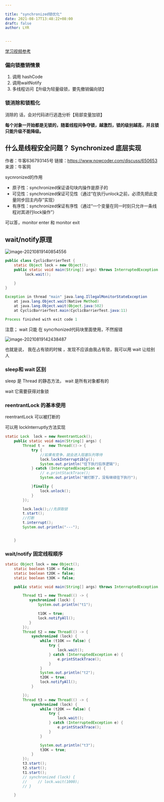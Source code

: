 ```yaml
---
 
title: "synchronized锁优化"
date: 2021-08-17T13:48:22+08:00
draft: false
author: LYR

 
---
```






[学习视频参考](https://www.bilibili.com/video/BV16J411h7Rd?p=80)



### 偏向锁撤销情景

1. 调用 hashCode
2. 调用waitNotify
3. 多线程访问【升级为轻量级锁，要先撤销偏向锁】

### 锁消除和锁粗化



消除的 话，会对代码进行逃逸分析【局部变量加锁】



**每个对象一开始都是无锁的，随着线程间争夺锁，越激烈，锁的级别越高，并且锁只能升级不能降级。**



## 什么是线程安全问题？ Synchronized 底层实现

作者：牛客636793145号
链接：https://www.nowcoder.com/discuss/650653
来源：牛客网



sycnronized的作用

- 原子性：synchronized保证语句块内操作是原子的 
- 可见性：synchronized保证可见性（通过“在执行unlock之前，必须先把此变量同步回主内存”实现） 
- 有序性：synchronized保证有序性（通过“一个变量在同一时刻只允许一条线程对其进行lock操作”）



可以答，monitor enter 和 monitor exit 







## wait/notify原理



![image-20210819140854556](https://cdn.jsdelivr.net/gh/lyr-2000/images_repo_2021_ASUS/2021_08_19_14__08_56image-20210819140854556.png)







```java
public class CyclicBarrierTest {
    static Object lock = new Object();
    public static void main(String[] args) throws InterruptedException {
         lock.wait();

    }
}
 
Exception in thread "main" java.lang.IllegalMonitorStateException
	at java.lang.Object.wait(Native Method)
	at java.lang.Object.wait(Object.java:502)
	at CyclicBarrierTest.main(CyclicBarrierTest.java:11)

Process finished with exit code 1

```

注意； wait 只能 在 syncrhonized代码块里面使用，不然报错



![image-20210819142438487](https://cdn.jsdelivr.net/gh/lyr-2000/images_repo_2021_ASUS/2021_08_19_14__24_38image-20210819142438487.png)







也就是说， 我在占有锁的时候 ，发现不应该由我占有锁，我可以用 wait 让给别人





### sleep和 wait 区别

sleep 是 Thread 的静态方法， wait 是所有对象都有的

wait 它需要获得对象锁







### reentrantLock 的基本使用



reentrantLock 可以被打断的



可以用 lockInterruptly方法实现



```java
static Lock  lock = new ReentrantLock();
    public static void main(String[] args) {
        Thread t =  new Thread(()-> {
            try {
                //如果有竞争，就会进入阻塞队列等待
                lock.lockInterruptibly();
                System.out.println("往下执行后序逻辑");
            } catch (InterruptedException e) {
                // e.printStackTrace();
                System.out.println("被打断了，没有继续往下执行");

            }finally {
                lock.unlock();
            }
        });

        lock.lock();//先获取锁
        t.start();
        //打断
        t.interrupt();
        System.out.println("---");


    }
```







###  wait/notify 固定线程顺序

```java
static Object lock = new Object();
    static boolean t1OK = false;
    static boolean t2OK = false;
    static boolean t3OK = false;

    public static void main(String[] args) throws InterruptedException {

        Thread t1 = new Thread(() -> {
           synchronized (lock) {
               System.out.println("t1");

               t1OK = true;
               lock.notifyAll();
           }
        });
        Thread t2 = new Thread(() -> {
            synchronized (lock) {
                while (t1OK == false) {
                    try {
                        lock.wait();
                    } catch (InterruptedException e) {
                        e.printStackTrace();
                    }
                }
                System.out.println("t2");
                t2OK = true;
                lock.notifyAll();
            }

        });
        Thread t3 = new Thread(() -> {
            synchronized (lock) {
                while (t2OK == false) {
                    try {
                        lock.wait();
                    } catch (InterruptedException e) {
                        e.printStackTrace();
                    }
                }

                System.out.println("t3");
                t3OK = true;
            }
        });
        t3.start();
        t2.start();
        t1.start();
        // synchronized (lock) {
        //     // lock.wait(1000);
        // }

    }
```













